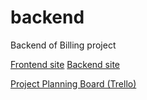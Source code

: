# backend

Backend of Billing project

[Frontend site](https://invoice-keeper.netlify.app/)
[Backend site](https://invoice-keeper.herokuapp.com/)

[Project Planning Board (Trello)](https://trello.com/b/gZNJa6ig/the-root-of-all-evil)
